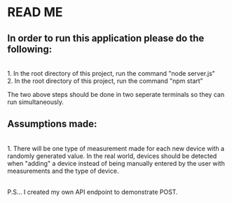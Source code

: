 <h1>READ ME</h1>

<h2>In order to run this application please do the following:</h2><br>
1. In the root directory of this project, run the command "node server.js"<br>
2. In the root directory of this project, run the command "npm start"<br>

The two above steps should be done in two seperate terminals so they can run simultaneously.<br>

<h2>Assumptions made:</h2><br>
1. There will be one type of measurement made for each new device with a randomly generated value. In the real world, devices should be detected when "adding" a device instead of being manually entered by the user with measurements and the type of device.<br>
<br>

P.S... I created my own API endpoint to demonstrate POST. 